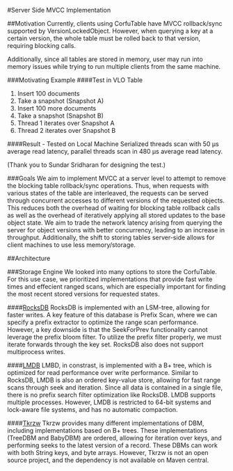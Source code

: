 #Server Side MVCC Implementation

##Motivation
Currently, clients using CorfuTable have MVCC rollback/sync supported by VersionLockedObject.
However, when querying a key at a certain version, the whole table must be rolled back to that version, 
requiring blocking calls.

Additionally, since all tables are stored in memory, user may run into memory issues while trying to run multiple
clients from the same machine.

###Motivating Example
####Test in VLO Table 
1. Insert 100 documents
2. Take a snapshot (Snapshot A)
3. Insert 100 more documents 
4. Take a snapshot (Snapshot B)
5. Thread 1 iterates over Snapshot A 
6. Thread 2 iterates over Snapshot B

####Result - Tested on Local Machine
Serialized threads scan with 50 µs average read latency, parallel threads scan in 480 µs average read latency. 

(Thank you to Sundar Sridharan for designing the test.)

###Goals 
We aim to implement MVCC at a server level to attempt to remove the blocking table rollback/sync operations.
Thus, when requests with various states of the table are interleaved, the requests can be served through concurrent
accesses to different versions of the requested objects. This reduces both the overhead of waiting for blocking table
rollback calls as well as the overhead of iteratively applying all stored updates to the base object state. We aim to
trade the network latency arising from querying the 
server for object versions with better concurrency, leading to an increase in throughput. Additionally, the shift to
storing tables server-side allows for client machines to use less memory/storage. 

##Architecture

###Storage Engine
We looked into many options to store the CorfuTable. For this use case, we prioritized implementations that provide fast
write times and effecient ranged scans, which are especially important for finding the most recent stored versions for
requested states.

####[RocksDB](https://github.com/facebook/rocksdb/wiki/RocksDB-Overview) 
RocksDB is implemented with an LSM-tree, allowing for faster writes. A key feature of this database is Prefix Scan,
where we can specify a prefix extractor to optimize the range scan performance. However, a key downside is that the 
SeekForPrev functionality cannot leverage the prefix bloom filter. To utilize the prefix filter properly, we must
iterate forwards through the key set. RocksDB also does not support multiprocess writes.

####[LMDB](https://github.com/lmdbjava/lmdbjava)
LMBD, in constrast, is implemented with a B+ tree, which is optimized for read performance over write performance.
Similar to RocksDB, LMDB is also an ordered key-value store, allowing for fast range scans through seek and iteration.
Since all data is contained in a single file, there is no prefix search filter optimization like RocksDB. LMDB supports
multiple processes. However, LMDB is restricted to 64-bit systems and lock-aware file systems, and has no automatic
compaction.

####[Tkrzw](https://dbmx.net/tkrzw/)
Tkrzw provides many different implementations of DBM, including implementations based on B+ trees. These implementations
(TreeDBM and BabyDBM) are ordered, allowing for iteration over keys, and performing seeks to the latest version of a
record. These DBMs can work with both String keys, and byte arrays. However, Tkrzw is not an open source project, and
the dependency is not available on Maven central.